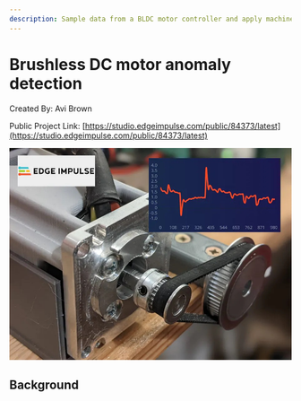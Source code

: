```yaml
---
description: Sample data from a BLDC motor controller and apply machine learning to receive predictive maintenance alerts.
---
```


# Brushless DC motor anomaly detection

Created By:
Avi Brown 

Public Project Link:
[https://studio.edgeimpulse.com/public/84373/latest](https://studio.edgeimpulse.com/public/84373/latest)

![](.gitbook/assets/brushless-header.jpg)

## Background
